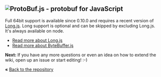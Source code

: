 ![ProtoBuf.js - protobuf for JavaScript](https://raw.github.com/dcodeIO/ProtoBuf.js/master/ProtoBuf.png)
---
Full 64bit support is available since 0.10.0 and requires a recent version of [Long.js](https://github.com/dcodeIO/Long.js). Long support is optional and can be skipped by excluding Long.js. It's always available on node.

* [Read more about Long.js](https://github.com/dcodeIO/Long.js)
* [Read more about ByteBuffer.js](https://github.com/dcodeIO/ByteBuffer.js)

**Next:** If you have any more questions or even an idea on how to extend the wiki, open up an issue or start editing! :-)

**«** [Back to the repository](https://github.com/dcodeIO/ProtoBuf.js)